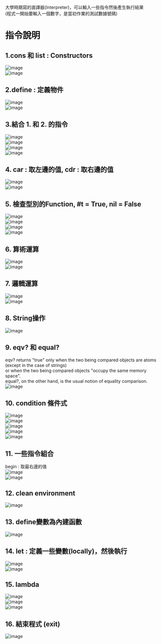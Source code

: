 大學時期寫的直譯器(Interpreter)，可以輸入一些指令然後產生執行結果  
(程式一開始要輸入一個數字，是當初作業的測試數據號碼)

# 指令說明  

## 1.cons 和 list : Constructors  
![image](https://github.com/qazzy5566/MyProgram/blob/f5cb38a4c86b15e8b2f78bc33189ce6a8bd0e090/OurScheme/img/1.cons.png)  
![image](https://github.com/qazzy5566/MyProgram/blob/829c767e885db395a2db8641ce9fda71332c28a8/OurScheme/img/3.list.png)  
  
## 2.define : 定義物件  
![image](https://github.com/qazzy5566/MyProgram/blob/829c767e885db395a2db8641ce9fda71332c28a8/OurScheme/img/2.define.png)  
![image](https://github.com/qazzy5566/MyProgram/blob/829c767e885db395a2db8641ce9fda71332c28a8/OurScheme/img/2.define_error.png)  
  
## 3.結合 1. 和 2. 的指令  
![image](https://github.com/qazzy5566/MyProgram/blob/829c767e885db395a2db8641ce9fda71332c28a8/OurScheme/img/combine123.png)  
![image](https://github.com/qazzy5566/MyProgram/blob/829c767e885db395a2db8641ce9fda71332c28a8/OurScheme/img/combine123_2.png)  
![image](https://github.com/qazzy5566/MyProgram/blob/829c767e885db395a2db8641ce9fda71332c28a8/OurScheme/img/combine123_3.png)  
![image](https://github.com/qazzy5566/MyProgram/blob/99c51a98c8a3b9f3af41c20270a23d3a1de75dba/OurScheme/img/4.func.png)  
  
## 4. car : 取左邊的值, cdr : 取右邊的值  
![image](https://github.com/qazzy5566/MyProgram/blob/99c51a98c8a3b9f3af41c20270a23d3a1de75dba/OurScheme/img/5.car_cdr.png)  
![image](https://github.com/qazzy5566/MyProgram/blob/99c51a98c8a3b9f3af41c20270a23d3a1de75dba/OurScheme/img/5.mix.png)  
    
## 5. 檢查型別的Function, #t = True, nil = False  
![image](https://github.com/qazzy5566/MyProgram/blob/99c51a98c8a3b9f3af41c20270a23d3a1de75dba/OurScheme/img/6.primitive_predicate.png)  
![image](https://github.com/qazzy5566/MyProgram/blob/99c51a98c8a3b9f3af41c20270a23d3a1de75dba/OurScheme/img/6.1.png)  
![image](https://github.com/qazzy5566/MyProgram/blob/99c51a98c8a3b9f3af41c20270a23d3a1de75dba/OurScheme/img/6.2.png)  
![image](https://github.com/qazzy5566/MyProgram/blob/99c51a98c8a3b9f3af41c20270a23d3a1de75dba/OurScheme/img/6.3.png)  
  
## 6. 算術運算  
![image](https://github.com/qazzy5566/MyProgram/blob/c73af81f430482ff213e890477f288e31b2b4d22/OurScheme/img/7.arithmetic.png)  
![image](https://github.com/qazzy5566/MyProgram/blob/c73af81f430482ff213e890477f288e31b2b4d22/OurScheme/img/7.arithmetic2.png)  
  
## 7. 邏輯運算  
![image](https://github.com/qazzy5566/MyProgram/blob/c73af81f430482ff213e890477f288e31b2b4d22/OurScheme/img/7.logical.png)  
![image](https://github.com/qazzy5566/MyProgram/blob/c73af81f430482ff213e890477f288e31b2b4d22/OurScheme/img/8.and_or.png)  
  
## 8. String操作  
![image](https://github.com/qazzy5566/MyProgram/blob/c73af81f430482ff213e890477f288e31b2b4d22/OurScheme/img/7.string.png)  
  
## 9.  eqv? 和 equal?  
eqv? returns "true" only when the two being compared objects are atoms (except in the case of strings)  
or when the two being compared objects "occupy the same memory space".  
equal?, on the other hand, is the usual notion of equality comparison.  
![image](https://github.com/qazzy5566/MyProgram/blob/796e718bf6f79256e7fb77b0f47dc94473472143/OurScheme/img/8.eq.png)  
  
## 10. condition 條件式  
![image](https://github.com/qazzy5566/MyProgram/blob/796e718bf6f79256e7fb77b0f47dc94473472143/OurScheme/img/9.condition.png)  
![image](https://github.com/qazzy5566/MyProgram/blob/796e718bf6f79256e7fb77b0f47dc94473472143/OurScheme/img/9.condition2.png)  
![image](https://github.com/qazzy5566/MyProgram/blob/796e718bf6f79256e7fb77b0f47dc94473472143/OurScheme/img/9.condition3.png)  
![image](https://github.com/qazzy5566/MyProgram/blob/796e718bf6f79256e7fb77b0f47dc94473472143/OurScheme/img/9.condition4.png)  
![image](https://github.com/qazzy5566/MyProgram/blob/796e718bf6f79256e7fb77b0f47dc94473472143/OurScheme/img/9.condition5.png)  
  
## 11. 一些指令組合  
begin : 取最右邊的值  
![image](https://github.com/qazzy5566/MyProgram/blob/8c7bf24cc5504e487fd2aa01b8629cb218f19bef/OurScheme/img/10.composition.png)  
![image](https://github.com/qazzy5566/MyProgram/blob/8c7bf24cc5504e487fd2aa01b8629cb218f19bef/OurScheme/img/10.composition2.png)  
  
## 12. clean environment  
![image](https://github.com/qazzy5566/MyProgram/blob/8c7bf24cc5504e487fd2aa01b8629cb218f19bef/OurScheme/img/11.clean.png)  
  
## 13. define變數為內建函數  
![image](https://github.com/qazzy5566/MyProgram/blob/8c7bf24cc5504e487fd2aa01b8629cb218f19bef/OurScheme/img/12.other_define.png)  
  
## 14. let : 定義一些變數(locally)，然後執行
![image](https://github.com/qazzy5566/MyProgram/blob/8c7bf24cc5504e487fd2aa01b8629cb218f19bef/OurScheme/img/13.let.png)  
![image](https://github.com/qazzy5566/MyProgram/blob/8c7bf24cc5504e487fd2aa01b8629cb218f19bef/OurScheme/img/13.let2.png)  
  
## 15. lambda  
![image](https://github.com/qazzy5566/MyProgram/blob/8c7bf24cc5504e487fd2aa01b8629cb218f19bef/OurScheme/img/14.lambda.png)  
![image](https://github.com/qazzy5566/MyProgram/blob/8c7bf24cc5504e487fd2aa01b8629cb218f19bef/OurScheme/img/14.lambda2.png)  
![image](https://github.com/qazzy5566/MyProgram/blob/8c7bf24cc5504e487fd2aa01b8629cb218f19bef/OurScheme/img/14.define_lambda.png)  
  
## 16. 結束程式 (exit)  
![image](https://github.com/qazzy5566/MyProgram/blob/8c7bf24cc5504e487fd2aa01b8629cb218f19bef/OurScheme/img/END.png)  
